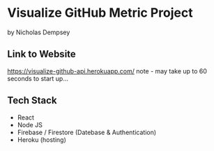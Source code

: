 # Visualize GitHub Metric Project
by Nicholas Dempsey

## Link to Website
<https://visualize-github-api.herokuapp.com/>
note - may take up to 60 seconds to start up...

## Tech Stack 
- React
- Node JS
- Firebase / Firestore (Datebase & Authentication)
- Heroku (hosting)
